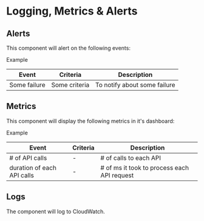 # Logging, Metrics & Alerts

## Alerts

This component will alert on the following events:

Example

| Event         | Criteria                     | Description                                       |
| ------------- | ---------------------------- | ------------------------------------------------- |
| Some failure  | Some criteria                | To notify about some failure                      |

## Metrics

This component will display the following metrics in it's dashboard:

Example

| Event                      | Criteria | Description                                  |
| -------------------------- | -------- | -------------------------------------------- |
| # of API calls             | -        | # of calls to each API                       |
| duration of each API calls | -        | # of ms it took to process each API request  |

## Logs

The component will log to CloudWatch.
